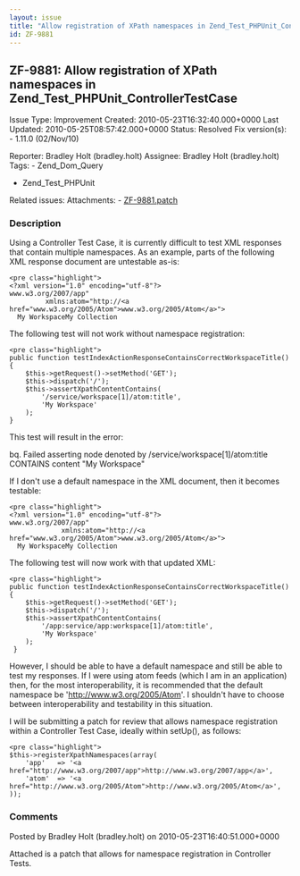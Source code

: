 ```yaml
---
layout: issue
title: "Allow registration of XPath namespaces in Zend_Test_PHPUnit_ControllerTestCase"
id: ZF-9881
---
```


ZF-9881: Allow registration of XPath namespaces in Zend\_Test\_PHPUnit\_ControllerTestCase
------------------------------------------------------------------------------------------

 Issue Type: Improvement Created: 2010-05-23T16:32:40.000+0000 Last Updated: 2010-05-25T08:57:42.000+0000 Status: Resolved Fix version(s): - 1.11.0 (02/Nov/10)
 
 Reporter:  Bradley Holt (bradley.holt)  Assignee:  Bradley Holt (bradley.holt)  Tags: - Zend\_Dom\_Query
- Zend\_Test\_PHPUnit
 
 Related issues: 
 Attachments: - [ZF-9881.patch](/issues/secure/attachment/13106/ZF-9881.patch)
 
### Description

Using a Controller Test Case, it is currently difficult to test XML responses that contain multiple namespaces. As an example, parts of the following XML response document are untestable as-is:

 
    <pre class="highlight">
    <?xml version="1.0" encoding="utf-8"?>
    www.w3.org/2007/app"
             xmlns:atom="http://<a href="www.w3.org/2005/Atom">www.w3.org/2005/Atom</a>">
      My WorkspaceMy Collection

The following test will not work without namespace registration:

 
    <pre class="highlight">
    public function testIndexActionResponseContainsCorrectWorkspaceTitle()
    {
        $this->getRequest()->setMethod('GET');
        $this->dispatch('/');
        $this->assertXpathContentContains(
            '/service/workspace[1]/atom:title',
            'My Workspace'
        );
    }


This test will result in the error:

bq. Failed asserting node denoted by /service/workspace[1]/atom:title CONTAINS content "My Workspace"

If I don't use a default namespace in the XML document, then it becomes testable:

 
    <pre class="highlight">
    <?xml version="1.0" encoding="utf-8"?>
    www.w3.org/2007/app"
                 xmlns:atom="http://<a href="www.w3.org/2005/Atom">www.w3.org/2005/Atom</a>">
      My WorkspaceMy Collection

The following test will now work with that updated XML:

 
    <pre class="highlight">
    public function testIndexActionResponseContainsCorrectWorkspaceTitle()
    {
        $this->getRequest()->setMethod('GET');
        $this->dispatch('/');
        $this->assertXpathContentContains(
            '/app:service/app:workspace[1]/atom:title',
            'My Workspace'
        );
     }


However, I should be able to have a default namespace and still be able to test my responses. If I were using atom feeds (which I am in an application) then, for the most interoperability, it is recommended that the default namespace be '<http://www.w3.org/2005/Atom>'. I shouldn't have to choose between interoperability and testability in this situation.

I will be submitting a patch for review that allows namespace registration within a Controller Test Case, ideally within setUp(), as follows:

 
    <pre class="highlight">
    $this->registerXpathNamespaces(array(
        'app'   => '<a href="http://www.w3.org/2007/app">http://www.w3.org/2007/app</a>',
        'atom'  => '<a href="http://www.w3.org/2005/Atom">http://www.w3.org/2005/Atom</a>',
    ));


 

 

### Comments

Posted by Bradley Holt (bradley.holt) on 2010-05-23T16:40:51.000+0000

Attached is a patch that allows for namespace registration in Controller Tests.

 

 